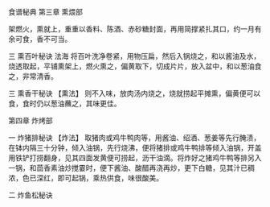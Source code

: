 食谱秘典 第三章 熏煨部

架燃火，熏就上，重重以香料、陈酒、赤砂糖封面，再用简撑紧扎其口，约一月有余可食，香不可当。

三 熏百叶秘诀
法海
将百叶洗净卷紧，用物压扁，然后入锅烧之，和以酱油及水，烧透取起，平铺熏架上，燃火熏之，偏黄取下，切成片片，放入盆中，和以葱油食之，非常清香。

三 熏香干秘诀
【熏法】
则不入味，放肉汤内烧之，烧就捞起平摊熏，偏黄便可以食，食时仍以葱油蘸之，其味更佳。

第四章 炸烤部

一 炸猪排秘诀
【炸法】
取猪肉或鸡牛鸭肉等，用酱油、绍酒、葱姜等先行腌渍，在钵内隔三十分钟，倾入油锅，先行烧沸，便将猪排或鸡牛鸭排等倾入油锅，开盖用铁铲打捞翻身，见其四面发黄便可捞起，沥干油滴。将炸好之猪鸡牛鸭等排另入一锅，和茴香素油炒搅霎时，便下酱油、酸醋再浇再炒，更下白糖，见其汁已稠浓，色已深红，即可起锅，乘热供食，味很酸美。

二 炸鱼松秘诀